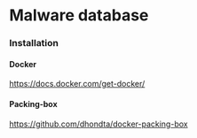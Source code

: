 Malware database
====

### Installation

#### Docker

https://docs.docker.com/get-docker/

#### Packing-box

https://github.com/dhondta/docker-packing-box

